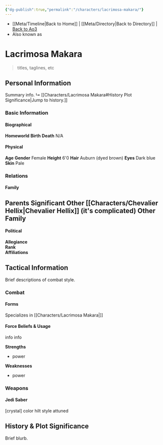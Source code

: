 ```yaml
---
{"dg-publish":true,"permalink":"/characters/lacrimosa-makara/"}
---
```


- [[Meta/Timeline\|Back to Home]] | [[Meta/Directory\|Back to Directory]] | [Back to Ao3](https://archiveofourown.org/works/19334440/chapters/45992584)
- Also known as 

# Lacrimosa Makara
>titles, taglines, etc

## Personal Information
Summary info.
↳ [[Characters/Lacrimosa Makara#History Plot Significance\|Jump to history.]]

### Basic Information

#### Biographical
**Homeworld** 
**Birth** 
**Death** N/A

#### Physical
**Age** 
**Gender** Female
**Height** 6'0
**Hair** Auburn (dyed brown)
**Eyes** Dark blue
**Skin** Pale

### Relations

#### Family
**Parents** 
**Significant Other** [[Characters/Chevalier Hellix\|Chevalier Hellix]] (it's complicated)
**Other Family**
- 

#### Political
**Allegiance**  
**Rank**  
**Affiliations**  

## Tactical Information
Brief descriptions of combat style.

### Combat

#### Forms
Specializes in [[Characters/Lacrimosa Makara\|]] 

#### Force Beliefs & Usage
info info 

**Strengths**
- power

**Weaknesses**
- power

### Weapons

#### Jedi Saber
[crystal] color hilt style attuned

## History & Plot Significance
Brief blurb.